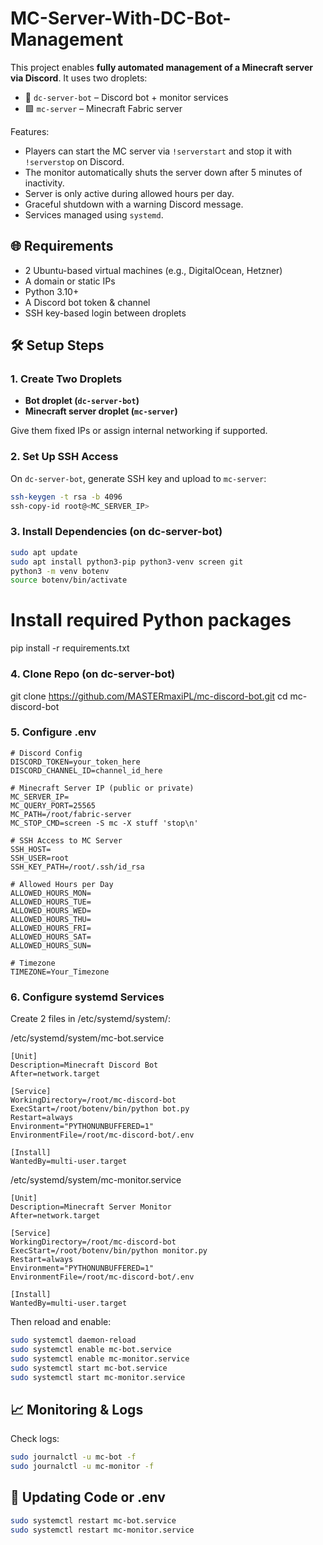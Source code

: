 # MC-Server-With-DC-Bot-Management

This project enables **fully automated management of a Minecraft server via Discord**. It uses two droplets:

- 💬 `dc-server-bot` – Discord bot + monitor services
- 🟩 `mc-server` – Minecraft Fabric server

Features:
- Players can start the MC server via `!serverstart` and stop it with `!serverstop` on Discord.
- The monitor automatically shuts the server down after 5 minutes of inactivity.
- Server is only active during allowed hours per day.
- Graceful shutdown with a warning Discord message.
- Services managed using `systemd`.

## 🌐 Requirements

- 2 Ubuntu-based virtual machines (e.g., DigitalOcean, Hetzner)
- A domain or static IPs
- Python 3.10+
- A Discord bot token & channel
- SSH key-based login between droplets

## 🛠 Setup Steps

### 1. Create Two Droplets

- **Bot droplet (`dc-server-bot`)**
- **Minecraft server droplet (`mc-server`)**

Give them fixed IPs or assign internal networking if supported.

### 2. Set Up SSH Access

On `dc-server-bot`, generate SSH key and upload to `mc-server`:

```bash
ssh-keygen -t rsa -b 4096
ssh-copy-id root@<MC_SERVER_IP>
```

### 3. Install Dependencies (on dc-server-bot)
```bash
sudo apt update
sudo apt install python3-pip python3-venv screen git
python3 -m venv botenv
source botenv/bin/activate
```

# Install required Python packages
pip install -r requirements.txt

### 4. Clone Repo (on dc-server-bot)
git clone https://github.com/MASTERmaxiPL/mc-discord-bot.git
cd mc-discord-bot

### 5. Configure .env
```
# Discord Config
DISCORD_TOKEN=your_token_here
DISCORD_CHANNEL_ID=channel_id_here

# Minecraft Server IP (public or private)
MC_SERVER_IP=
MC_QUERY_PORT=25565
MC_PATH=/root/fabric-server
MC_STOP_CMD=screen -S mc -X stuff 'stop\n'

# SSH Access to MC Server
SSH_HOST=
SSH_USER=root
SSH_KEY_PATH=/root/.ssh/id_rsa

# Allowed Hours per Day
ALLOWED_HOURS_MON=
ALLOWED_HOURS_TUE=
ALLOWED_HOURS_WED=
ALLOWED_HOURS_THU=
ALLOWED_HOURS_FRI=
ALLOWED_HOURS_SAT=
ALLOWED_HOURS_SUN=

# Timezone
TIMEZONE=Your_Timezone
```

### 6. Configure systemd Services
Create 2 files in /etc/systemd/system/:

/etc/systemd/system/mc-bot.service
```
[Unit]
Description=Minecraft Discord Bot
After=network.target

[Service]
WorkingDirectory=/root/mc-discord-bot
ExecStart=/root/botenv/bin/python bot.py
Restart=always
Environment="PYTHONUNBUFFERED=1"
EnvironmentFile=/root/mc-discord-bot/.env

[Install]
WantedBy=multi-user.target
```

/etc/systemd/system/mc-monitor.service
```
[Unit]
Description=Minecraft Server Monitor
After=network.target

[Service]
WorkingDirectory=/root/mc-discord-bot
ExecStart=/root/botenv/bin/python monitor.py
Restart=always
Environment="PYTHONUNBUFFERED=1"
EnvironmentFile=/root/mc-discord-bot/.env

[Install]
WantedBy=multi-user.target
```

Then reload and enable:

```bash
sudo systemctl daemon-reload
sudo systemctl enable mc-bot.service
sudo systemctl enable mc-monitor.service
sudo systemctl start mc-bot.service
sudo systemctl start mc-monitor.service
```

## 📈 Monitoring & Logs
Check logs:
```bash
sudo journalctl -u mc-bot -f
sudo journalctl -u mc-monitor -f
```
## 🔁 Updating Code or .env
```bash
sudo systemctl restart mc-bot.service
sudo systemctl restart mc-monitor.service
```
